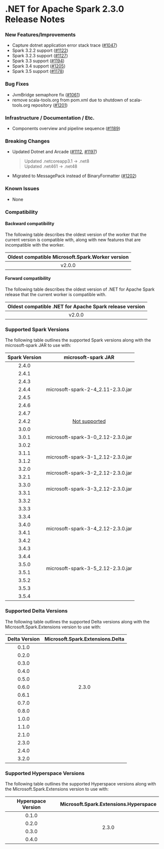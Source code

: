 # .NET for Apache Spark 2.3.0 Release Notes

### New Features/Improvements

* Capture dotnet application error stack trace ([#1047](https://github.com/dotnet/spark/pull/1047))
* Spark 3.2.2 support ([#1122](https://github.com/dotnet/spark/pull/1122))
* Spark 3.2.3 support ([#1127](https://github.com/dotnet/spark/pull/1127))
* Spark 3.3 support ([#1194](https://github.com/dotnet/spark/pull/1194))
* Spark 3.4 support ([#1205](https://github.com/dotnet/spark/pull/1205))
* Spark 3.5 support ([#1178](https://github.com/dotnet/spark/pull/1178))

### Bug Fixes

* JvmBridge semaphore fix ([#1061](https://github.com/dotnet/spark/pull/1061))
* remove scala-tools.org from pom.xml due to shutdown of scala-tools.org repository ([#1201](https://github.com/dotnet/spark/pull/1201))

### Infrastructure / Documentation / Etc.

* Components overview and pipeline sequence ([#1189](https://github.com/dotnet/spark/pull/1189))

### Breaking Changes

* Updated Dotnet and Arcade ([#1112](https://github.com/dotnet/spark/pull/1112), [#1197](https://github.com/dotnet/spark/pull/1197))
  > Updated .netcoreapp3.1 -> .net8  
  > Updated .net461 -> .net48
* Migrated to MessagePack instead of BinaryFormatter ([#1202](https://github.com/dotnet/spark/pull/1202))

### Known Issues

* None

### Compatibility

#### Backward compatibility

The following table describes the oldest version of the worker that the current version is compatible with, along with new features that are incompatible with the worker.

<table>
    <thead>
        <tr>
            <th>Oldest compatible Microsoft.Spark.Worker version</th>
        </tr>
    </thead>
    <tbody align="center">
        <tr>
            <td>v2.0.0</td>
        </tr>
    </tbody>
</table>

#### Forward compatibility

The following table describes the oldest version of .NET for Apache Spark release that the current worker is compatible with.

<table>
    <thead>
        <tr>
            <th>Oldest compatible .NET for Apache Spark release version</th>
        </tr>
    </thead>
    <tbody align="center">
        <tr>
            <td>v2.0.0</td>
        </tr>
    </tbody>
</table>

### Supported Spark Versions

The following table outlines the supported Spark versions along with the microsoft-spark JAR to use with:

<table>
    <thead>
        <tr>
            <th>Spark Version</th>
            <th>microsoft-spark JAR</th>
        </tr>
    </thead>
    <tbody align="center">
        <tr>
            <td>2.4.0</td>
            <td rowspan=7>microsoft-spark-2-4_2.11-2.3.0.jar</td>
        </tr>
        <tr>
            <td>2.4.1</td>
        </tr>
        <tr>
            <td>2.4.3</td>
        </tr>
        <tr>
            <td>2.4.4</td>
        </tr>
        <tr>
            <td>2.4.5</td>
        </tr>
        <tr>
            <td>2.4.6</td>
        </tr>
        <tr>
            <td>2.4.7</td>
        </tr>
        <tr>
            <td>2.4.2</td>
            <td><a href="https://github.com/dotnet/spark/issues/60">Not supported</a></td>
        </tr>
        <tr>
            <td>3.0.0</td>
            <td rowspan=3>microsoft-spark-3-0_2.12-2.3.0.jar</td>
        </tr>
        <tr>
            <td>3.0.1</td>
        </tr>
		<tr>
            <td>3.0.2</td>
        </tr>
        <tr>
            <td>3.1.1</td>
            <td rowspan=2>microsoft-spark-3-1_2.12-2.3.0.jar</td>
        </tr>
        <tr>
            <td>3.1.2</td>
        </tr>
        <tr>
            <td>3.2.0</td>
            <td rowspan=2>microsoft-spark-3-2_2.12-2.3.0.jar</td>
        </tr>
        <tr>
            <td>3.2.1</td>
        </tr>
        <tr>
            <td>3.3.0</td>
            <td rowspan=2>microsoft-spark-3-3_2.12-2.3.0.jar</td>
        </tr>
        <tr>
            <td>3.3.1</td>
        </tr>
        <tr>
            <td>3.3.2</td>
        </tr>
        <tr>
            <td>3.3.3</td>
        </tr>
        <tr>
            <td>3.3.4</td>
        </tr>
        <tr>
            <td>3.4.0</td>
            <td rowspan=2>microsoft-spark-3-4_2.12-2.3.0.jar</td>
        </tr>
        <tr>
            <td>3.4.1</td>
        </tr>
        <tr>
            <td>3.4.2</td>
        </tr>
        <tr>
            <td>3.4.3</td>
        </tr>
        <tr>
            <td>3.4.4</td>
        </tr>
        <tr>
            <td>3.5.0</td>
            <td rowspan=2>microsoft-spark-3-5_2.12-2.3.0.jar</td>
        </tr>
        <tr>
            <td>3.5.1</td>
        </tr>
        <tr>
            <td>3.5.2</td>
        </tr>
        <tr>
            <td>3.5.3</td>
        </tr>
        <tr>
            <td>3.5.4</td>
        </tr>
    </tbody>
</table>

### Supported Delta Versions

The following table outlines the supported Delta versions along with the Microsoft.Spark.Extensions version to use with:

<table>
    <thead>
        <tr>
            <th>Delta Version</th>
            <th>Microsoft.Spark.Extensions.Delta</th>
        </tr>
    </thead>
    <tbody align="center">
        <tr>
            <td>0.1.0</td>
            <td rowspan=11>2.3.0</td>
        </tr>
        <tr>
            <td>0.2.0</td>
        </tr>
        <tr>
            <td>0.3.0</td>
        </tr>
        <tr>
            <td>0.4.0</td>
        </tr>
        <tr>
            <td>0.5.0</td>
        </tr>
        <tr>
            <td>0.6.0</td>
        </tr>
        <tr>
            <td>0.6.1</td>
        </tr>
        <tr>
            <td>0.7.0</td>
        </tr>
		<tr>
            <td>0.8.0</td>
        </tr>
        <tr>
            <td>1.0.0</td>
        </tr>
		<tr>
            <td>1.1.0</td>
        </tr>
        <tr>
            <td>2.1.0</td>
        </tr>
        <tr>
            <td>2.3.0</td>
        </tr>
        <tr>
            <td>2.4.0</td>
        </tr>
        <tr>
            <td>3.2.0</td>
        </tr>
    </tbody>
</table>

### Supported Hyperspace Versions

The following table outlines the supported Hyperspace versions along with the Microsoft.Spark.Extensions version to use with:

<table>
    <thead>
        <tr>
            <th>Hyperspace Version</th>
            <th>Microsoft.Spark.Extensions.Hyperspace</th>
        </tr>
    </thead>
    <tbody align="center">
        <tr>
            <td>0.1.0</td>
            <td rowspan=4>2.3.0</td>
        </tr>
        <tr>
            <td>0.2.0</td>
        </tr>
		<tr>
            <td>0.3.0</td>
        </tr>
		<tr>
            <td>0.4.0</td>
        </tr>
    </tbody>
</table>
